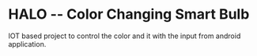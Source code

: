 # HALO -- Color Changing Smart Bulb
IOT based project to control the color and it with the input from android application.
